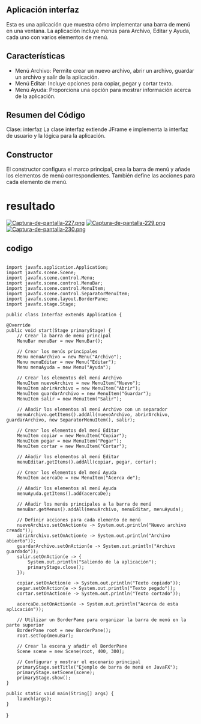 ## Aplicación interfaz
Esta es una aplicación  que muestra cómo implementar una barra de menú en una ventana. La aplicación incluye menús para Archivo, Editar y Ayuda, cada uno con varios elementos de menú.

## Características
- Menú Archivo: Permite crear un nuevo archivo, abrir un archivo, guardar un archivo y salir de la aplicación.
- Menú Editar: Incluye opciones para copiar, pegar y cortar texto.
- Menú Ayuda: Proporciona una opción para mostrar información acerca de la aplicación.

## Resumen del Código
Clase: interfaz
La clase interfaz extiende JFrame e implementa la interfaz de usuario y la lógica para la aplicación.

## Constructor
El constructor configura el marco principal, crea la barra de menú y añade los elementos de menú correspondientes. También define las acciones para cada elemento de menú.

# resultado
[![Captura-de-pantalla-227.png](https://i.postimg.cc/GtV7fzJ1/Captura-de-pantalla-227.png)](https://postimg.cc/WqmwFGH9)
[![Captura-de-pantalla-229.png](https://i.postimg.cc/VL0HtQms/Captura-de-pantalla-229.png)](https://postimg.cc/RN9RrYW2)
[![Captura-de-pantalla-230.png](https://i.postimg.cc/XYM1cHYf/Captura-de-pantalla-230.png)](https://postimg.cc/PP4MdMZJ)

## codigo

````package interfaz;

import javafx.application.Application;
import javafx.scene.Scene;
import javafx.scene.control.Menu;
import javafx.scene.control.MenuBar;
import javafx.scene.control.MenuItem;
import javafx.scene.control.SeparatorMenuItem;
import javafx.scene.layout.BorderPane;
import javafx.stage.Stage;

public class Interfaz extends Application {
````
    @Override
    public void start(Stage primaryStage) {
        // Crear la barra de menú principal
        MenuBar menuBar = new MenuBar();

        // Crear los menús principales
        Menu menuArchivo = new Menu("Archivo");
        Menu menuEditar = new Menu("Editar");
        Menu menuAyuda = new Menu("Ayuda");

        // Crear los elementos del menú Archivo
        MenuItem nuevoArchivo = new MenuItem("Nuevo");
        MenuItem abrirArchivo = new MenuItem("Abrir");
        MenuItem guardarArchivo = new MenuItem("Guardar");
        MenuItem salir = new MenuItem("Salir");

        // Añadir los elementos al menú Archivo con un separador
        menuArchivo.getItems().addAll(nuevoArchivo, abrirArchivo, guardarArchivo, new SeparatorMenuItem(), salir);

        // Crear los elementos del menú Editar
        MenuItem copiar = new MenuItem("Copiar");
        MenuItem pegar = new MenuItem("Pegar");
        MenuItem cortar = new MenuItem("Cortar");

        // Añadir los elementos al menú Editar
        menuEditar.getItems().addAll(copiar, pegar, cortar);

        // Crear los elementos del menú Ayuda
        MenuItem acercaDe = new MenuItem("Acerca de");

        // Añadir los elementos al menú Ayuda
        menuAyuda.getItems().add(acercaDe);

        // Añadir los menús principales a la barra de menú
        menuBar.getMenus().addAll(menuArchivo, menuEditar, menuAyuda);

        // Definir acciones para cada elemento de menú
        nuevoArchivo.setOnAction(e -> System.out.println("Nuevo archivo creado"));
        abrirArchivo.setOnAction(e -> System.out.println("Archivo abierto"));
        guardarArchivo.setOnAction(e -> System.out.println("Archivo guardado"));
        salir.setOnAction(e -> {
            System.out.println("Saliendo de la aplicación");
            primaryStage.close();
        });

        copiar.setOnAction(e -> System.out.println("Texto copiado"));
        pegar.setOnAction(e -> System.out.println("Texto pegado"));
        cortar.setOnAction(e -> System.out.println("Texto cortado"));

        acercaDe.setOnAction(e -> System.out.println("Acerca de esta aplicación"));

        // Utilizar un BorderPane para organizar la barra de menú en la parte superior
        BorderPane root = new BorderPane();
        root.setTop(menuBar);

        // Crear la escena y añadir el BorderPane
        Scene scene = new Scene(root, 400, 300);

        // Configurar y mostrar el escenario principal
        primaryStage.setTitle("Ejemplo de barra de menú en JavaFX");
        primaryStage.setScene(scene);
        primaryStage.show();
    }

    public static void main(String[] args) {
        launch(args);
    }
}

